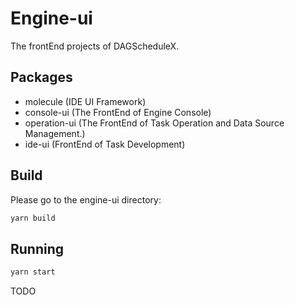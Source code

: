 # Engine-ui

The frontEnd projects of DAGScheduleX.

## Packages

- molecule (IDE UI Framework)
- console-ui (The FrontEnd of Engine Console)
- operation-ui (The FrontEnd of Task Operation and Data Source Management.)
- ide-ui (FrontEnd of Task Development)

## Build

Please go to the engine-ui directory:

```bash
yarn build
```

## Running

```bash
yarn start
```

TODO
